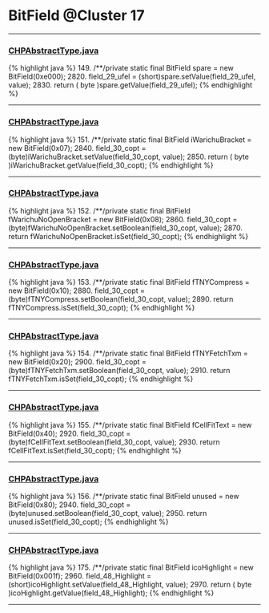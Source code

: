 # BitField @Cluster 17

***

### [CHPAbstractType.java](https://searchcode.com/codesearch/view/97384327/)
{% highlight java %}
149. /**/private static final BitField spare = new BitField(0xe000);
2820.     field_29_ufel = (short)spare.setValue(field_29_ufel, value);
2830.     return ( byte )spare.getValue(field_29_ufel);
{% endhighlight %}

***

### [CHPAbstractType.java](https://searchcode.com/codesearch/view/97384327/)
{% highlight java %}
151. /**/private static final BitField iWarichuBracket = new BitField(0x07);
2840.     field_30_copt = (byte)iWarichuBracket.setValue(field_30_copt, value);
2850.     return ( byte )iWarichuBracket.getValue(field_30_copt);
{% endhighlight %}

***

### [CHPAbstractType.java](https://searchcode.com/codesearch/view/97384327/)
{% highlight java %}
152. /**/private static final BitField fWarichuNoOpenBracket = new BitField(0x08);
2860.     field_30_copt = (byte)fWarichuNoOpenBracket.setBoolean(field_30_copt, value);
2870.     return fWarichuNoOpenBracket.isSet(field_30_copt);
{% endhighlight %}

***

### [CHPAbstractType.java](https://searchcode.com/codesearch/view/97384327/)
{% highlight java %}
153. /**/private static final BitField fTNYCompress = new BitField(0x10);
2880.     field_30_copt = (byte)fTNYCompress.setBoolean(field_30_copt, value);
2890.     return fTNYCompress.isSet(field_30_copt);
{% endhighlight %}

***

### [CHPAbstractType.java](https://searchcode.com/codesearch/view/97384327/)
{% highlight java %}
154. /**/private static final BitField fTNYFetchTxm = new BitField(0x20);
2900.     field_30_copt = (byte)fTNYFetchTxm.setBoolean(field_30_copt, value);
2910.     return fTNYFetchTxm.isSet(field_30_copt);
{% endhighlight %}

***

### [CHPAbstractType.java](https://searchcode.com/codesearch/view/97384327/)
{% highlight java %}
155. /**/private static final BitField fCellFitText = new BitField(0x40);
2920.     field_30_copt = (byte)fCellFitText.setBoolean(field_30_copt, value);
2930.     return fCellFitText.isSet(field_30_copt);
{% endhighlight %}

***

### [CHPAbstractType.java](https://searchcode.com/codesearch/view/97384327/)
{% highlight java %}
156. /**/private static final BitField unused = new BitField(0x80);
2940.     field_30_copt = (byte)unused.setBoolean(field_30_copt, value);
2950.     return unused.isSet(field_30_copt);
{% endhighlight %}

***

### [CHPAbstractType.java](https://searchcode.com/codesearch/view/97384327/)
{% highlight java %}
175. /**/private static final BitField icoHighlight = new BitField(0x001f);
2960.     field_48_Highlight = (short)icoHighlight.setValue(field_48_Highlight, value);
2970.     return ( byte )icoHighlight.getValue(field_48_Highlight);
{% endhighlight %}

***

